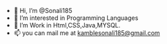 - 👋 Hi, I’m @Sonali185
- 👀 I’m interested in Programming Languages
- 🌱 I’m Work in Html,CSS,Java,MYSQL.
- 📫  you can mail me at kamblesonali185@gmail.com

<!---
Sonali185/Sonali185 is a ✨ special ✨ repository because its `README.md` (this file) appears on your GitHub profile.
You can click the Preview link to take a look at your changes.
--->

